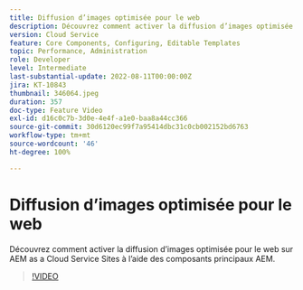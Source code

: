 ```yaml
---
title: Diffusion d’images optimisée pour le web
description: Découvrez comment activer la diffusion d’images optimisée pour le web sur AEM as a Cloud Service Sites à l’aide des composants principaux AEM.
version: Cloud Service
feature: Core Components, Configuring, Editable Templates
topic: Performance, Administration
role: Developer
level: Intermediate
last-substantial-update: 2022-08-11T00:00:00Z
jira: KT-10843
thumbnail: 346064.jpeg
duration: 357
doc-type: Feature Video
exl-id: d16c0c7b-3d0e-4e4f-a1e0-baa8a44cc366
source-git-commit: 30d6120ec99f7a95414dbc31c0cb002152bd6763
workflow-type: tm+mt
source-wordcount: '46'
ht-degree: 100%

---
```


# Diffusion d’images optimisée pour le web

Découvrez comment activer la diffusion d’images optimisée pour le web sur AEM as a Cloud Service Sites à l’aide des composants principaux AEM.

>[!VIDEO](https://video.tv.adobe.com/v/346064?quality=12&learn=on)
